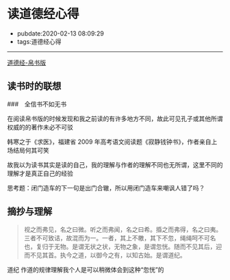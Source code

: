 # 读道德经心得

- pubdate:2020-02-13 08:09:29
- tags:道德经心得

---

[道德经-帛书版](./帛书版-道德经.md)

## 读书时的联想

###　全信书不如无书

在阅读帛书版的时候发现和我之前读的有许多地方不同，故此可见孔子或其他所谓权威的的著作未必不可驳

韩寒之于《求医》，福建省 2009 年高考语文阅读题《寂静钱钟书》，作者亲自上场结局何其可笑

故我以为读书其实是读的自己，我的理解与作者的理解不同也无所谓，这里不同的理解才是真正自己的经验

思考题：闭门造车的下一句是出门合辙，所以用闭门造车来嘲讽人错了吗？

## 摘抄与理解

> 视之而弗见，名之曰微。听之而弗闻，名之曰希。捪之而弗得，名之曰夷。三者不可致诘，故混而为一。一者，其上不皦，其下不忽，绳绳呵不可名也，复归于无物。是谓无状之状，无物之象，是谓忽恍。随而不见其后，迎而不见其首。执今之道，以御今之有，以知古始。是谓道纪。

道纪 作道的规律理解我个人是可以稍微体会到这种“忽恍”的
